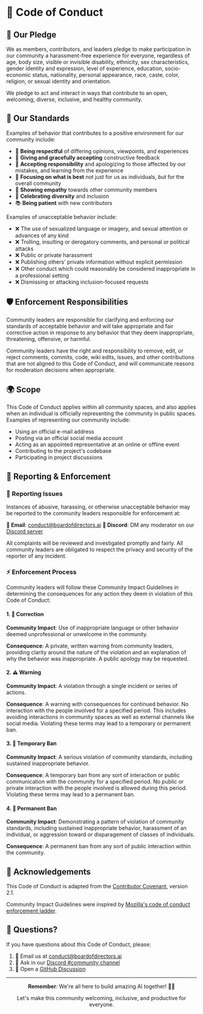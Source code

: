 # 📜 Code of Conduct

## 🌟 Our Pledge

We as members, contributors, and leaders pledge to make participation in our community a harassment-free experience for everyone, regardless of age, body size, visible or invisible disability, ethnicity, sex characteristics, gender identity and expression, level of experience, education, socio-economic status, nationality, personal appearance, race, caste, color, religion, or sexual identity and orientation.

We pledge to act and interact in ways that contribute to an open, welcoming, diverse, inclusive, and healthy community.

## 🎯 Our Standards

Examples of behavior that contributes to a positive environment for our community include:

- 🤝 **Being respectful** of differing opinions, viewpoints, and experiences
- 💬 **Giving and gracefully accepting** constructive feedback
- 🙏 **Accepting responsibility** and apologizing to those affected by our mistakes, and learning from the experience
- 🎯 **Focusing on what is best** not just for us as individuals, but for the overall community
- 💖 **Showing empathy** towards other community members
- 🎉 **Celebrating diversity** and inclusion
- 📚 **Being patient** with new contributors

Examples of unacceptable behavior include:

- ❌ The use of sexualized language or imagery, and sexual attention or advances of any kind
- ❌ Trolling, insulting or derogatory comments, and personal or political attacks
- ❌ Public or private harassment
- ❌ Publishing others' private information without explicit permission
- ❌ Other conduct which could reasonably be considered inappropriate in a professional setting
- ❌ Dismissing or attacking inclusion-focused requests

## 🛡️ Enforcement Responsibilities

Community leaders are responsible for clarifying and enforcing our standards of acceptable behavior and will take appropriate and fair corrective action in response to any behavior that they deem inappropriate, threatening, offensive, or harmful.

Community leaders have the right and responsibility to remove, edit, or reject comments, commits, code, wiki edits, issues, and other contributions that are not aligned to this Code of Conduct, and will communicate reasons for moderation decisions when appropriate.

## 🌍 Scope

This Code of Conduct applies within all community spaces, and also applies when an individual is officially representing the community in public spaces. Examples of representing our community include:

- Using an official e-mail address
- Posting via an official social media account
- Acting as an appointed representative at an online or offline event
- Contributing to the project's codebase
- Participating in project discussions

## 🚨 Reporting & Enforcement

### 📢 Reporting Issues

Instances of abusive, harassing, or otherwise unacceptable behavior may be reported to the community leaders responsible for enforcement at:

**📧 Email**: conduct@boardofdirectors.ai
**💬 Discord**: DM any moderator on our [Discord server](https://discord.gg/boardai)

All complaints will be reviewed and investigated promptly and fairly. All community leaders are obligated to respect the privacy and security of the reporter of any incident.

### ⚡ Enforcement Process

Community leaders will follow these Community Impact Guidelines in determining the consequences for any action they deem in violation of this Code of Conduct:

#### 1. 💬 Correction
**Community Impact**: Use of inappropriate language or other behavior deemed unprofessional or unwelcome in the community.

**Consequence**: A private, written warning from community leaders, providing clarity around the nature of the violation and an explanation of why the behavior was inappropriate. A public apology may be requested.

#### 2. ⚠️ Warning
**Community Impact**: A violation through a single incident or series of actions.

**Consequence**: A warning with consequences for continued behavior. No interaction with the people involved for a specified period. This includes avoiding interactions in community spaces as well as external channels like social media. Violating these terms may lead to a temporary or permanent ban.

#### 3. 🚫 Temporary Ban
**Community Impact**: A serious violation of community standards, including sustained inappropriate behavior.

**Consequence**: A temporary ban from any sort of interaction or public communication with the community for a specified period. No public or private interaction with the people involved is allowed during this period. Violating these terms may lead to a permanent ban.

#### 4. 🔨 Permanent Ban
**Community Impact**: Demonstrating a pattern of violation of community standards, including sustained inappropriate behavior, harassment of an individual, or aggression toward or disparagement of classes of individuals.

**Consequence**: A permanent ban from any sort of public interaction within the community.

## 🙏 Acknowledgements

This Code of Conduct is adapted from the [Contributor Covenant](https://www.contributor-covenant.org/version/2/1/code_of_conduct/), version 2.1.

Community Impact Guidelines were inspired by [Mozilla's code of conduct enforcement ladder](https://github.com/mozilla/diversity).

## 🤔 Questions?

If you have questions about this Code of Conduct, please:

1. 📧 Email us at conduct@boardofdirectors.ai
2. 💬 Ask in our [Discord #community channel](https://discord.gg/boardai)
3. 📝 Open a [GitHub Discussion](https://github.com/pvestal/agentic-persona/discussions)

---

<div align="center">

**Remember**: We're all here to build amazing AI together! 🤖✨

Let's make this community welcoming, inclusive, and productive for everyone.

</div>
